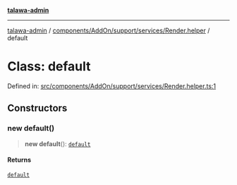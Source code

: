 [**talawa-admin**](../../../../../../README.md)

***

[talawa-admin](../../../../../../README.md) / [components/AddOn/support/services/Render.helper](../README.md) / default

# Class: default

Defined in: [src/components/AddOn/support/services/Render.helper.ts:1](https://github.com/gautam-divyanshu/talawa-admin/blob/334f0f7773e45df65600a1da08d00c41806347e4/src/components/AddOn/support/services/Render.helper.ts#L1)

## Constructors

### new default()

> **new default**(): [`default`](default.md)

#### Returns

[`default`](default.md)
